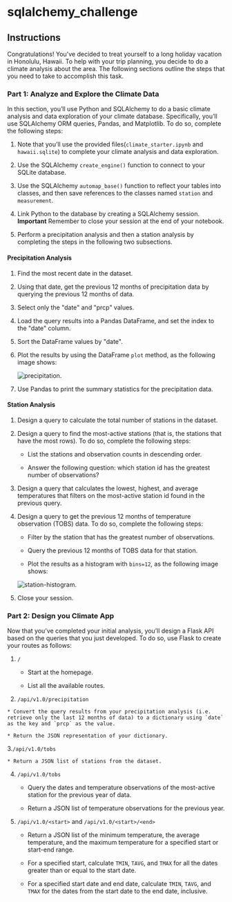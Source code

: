 # sqlalchemy_challenge

## Instructions
Congratulations! You've decided to treat yourself to a long holiday vacation in Honolulu, Hawaii. To help with your trip planning, you decide to do a climate analysis about the area. The following sections outline the steps that you need to take to accomplish this task.

### Part 1: Analyze and Explore the Climate Data 
In this section, you’ll use Python and SQLAlchemy to do a basic climate analysis and data exploration of your climate database. Specifically, you’ll use SQLAlchemy ORM queries, Pandas, and Matplotlib. To do so, complete the following steps:

 1. Note that you’ll use the provided files(`climate_starter.ipynb` and `hawaii.sqlite`) to complete your climate analysis and data exploration.

 2. Use the SQLAlchemy `create_engine()` function to connect to your SQLite database.

 3. Use the SQLAlchemy `automap_base()` function to reflect your tables into classes, and then save references to the classes named `station` and `measurement`.

 4. Link Python to the database by creating a SQLAlchemy session.
    **Important** 
    Remember to close your session at the end of your notebook.

 5. Perform a precipitation analysis and then a station analysis by completing the steps in the following two subsections. 

#### Precipitation Analysis

 1. Find the most recent date in the dataset.

 2. Using that date, get the previous 12 months of precipitation data by querying the previous 12 months of data.

 3. Select only the "date" and "prcp" values.

 4. Load the query results into a Pandas DataFrame, and set the index to the "date" column.

 5. Sort the DataFrame values by "date".

 6. Plot the results by using the DataFrame `plot` method, as the following image shows:
    
    ![precipitation.](Images/precipitation.jpg)

 7. Use Pandas to print the summary statistics for the precipitation data.

#### Station Analysis
 1. Design a query to calculate the total number of stations in the dataset.

 2. Design a query to find the most-active stations (that is, the stations that have the most rows). To do so, complete the following steps:

    * List the stations and observation counts in descending order.

    * Answer the following question: which station id has the greatest number of observations?

 3. Design a query that calculates the lowest, highest, and average temperatures that filters on the most-active station id found in the previous query.

 4. Design a query to get the previous 12 months of temperature observation (TOBS) data. To do so, complete the following steps:
    
    * Filter by the station that has the greatest number of observations.

    * Query the previous 12 months of TOBS data for that station.

    * Plot the results as a histogram with `bins=12`, as the following image shows:

    ![station-histogram.](Images\station-histogram.jpg)

 5. Close your session.

### Part 2: Design you Climate App

Now that you’ve completed your initial analysis, you’ll design a Flask API based on the queries that you just developed. To do so, use Flask to create your routes as follows:

 1. `/`

    * Start at the homepage.

    * List all the available routes.

 2.  `/api/v1.0/precipitation`

    * Convert the query results from your precipitation analysis (i.e. retrieve only the last 12 months of data) to a dictionary using `date` as the key and `prcp` as the value.

    * Return the JSON representation of your dictionary.

 3.`/api/v1.0/tobs`

    * Return a JSON list of stations from the dataset.

 4. `/api/v1.0/tobs`

    * Query the dates and temperature observations of the most-active station for the previous year of data.

    * Return a JSON list of temperature observations for the previous year. 

 5. `/api/v1.0/<start>` and `/api/v1.0/<start>/<end>`

    * Return a JSON list of the minimum temperature, the average temperature, and the maximum temperature for a specified start or start-end range.

    * For a specified start, calculate `TMIN`, `TAVG`, and `TMAX` for all the dates greater than or equal to the start date.

    * For a specified start date and end date, calculate `TMIN`, `TAVG`, and `TMAX` for the dates from the start date to the end date, inclusive.
